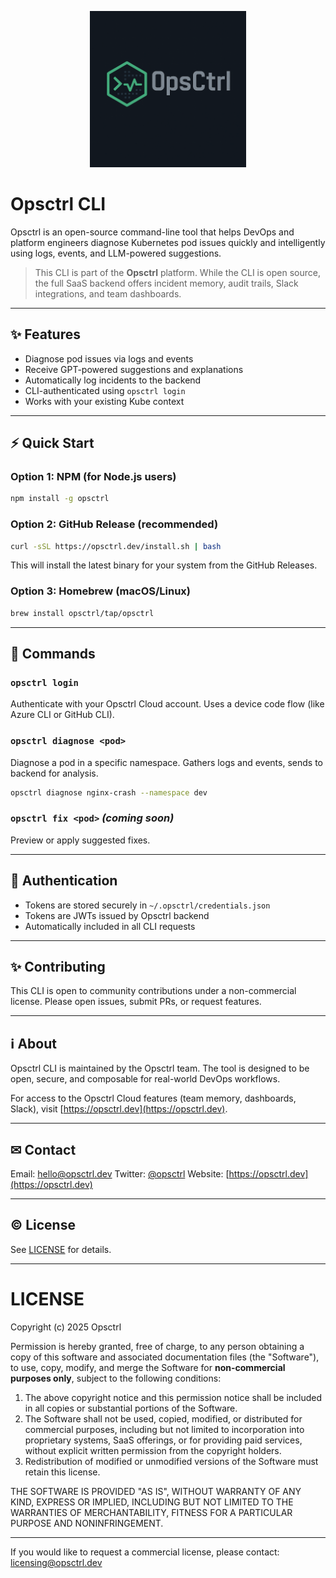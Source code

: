 <p align="center">
  <img src="assets/logo.png" alt="OpsCtrl Logo" width="250" />
</p>

# Opsctrl CLI

Opsctrl is an open-source command-line tool that helps DevOps and platform engineers diagnose Kubernetes pod issues quickly and intelligently using logs, events, and LLM-powered suggestions.

> This CLI is part of the **Opsctrl** platform. While the CLI is open source, the full SaaS backend offers incident memory, audit trails, Slack integrations, and team dashboards.

---

## ✨ Features

* Diagnose pod issues via logs and events
* Receive GPT-powered suggestions and explanations
* Automatically log incidents to the backend
* CLI-authenticated using `opsctrl login`
* Works with your existing Kube context

---

## ⚡ Quick Start

### Option 1: NPM (for Node.js users)

```bash
npm install -g opsctrl
```

### Option 2: GitHub Release (recommended)

```bash
curl -sSL https://opsctrl.dev/install.sh | bash
```

This will install the latest binary for your system from the GitHub Releases.

### Option 3: Homebrew (macOS/Linux)

```bash
brew install opsctrl/tap/opsctrl
```

---

## 🚀 Commands

### `opsctrl login`

Authenticate with your Opsctrl Cloud account. Uses a device code flow (like Azure CLI or GitHub CLI).

### `opsctrl diagnose <pod>`

Diagnose a pod in a specific namespace. Gathers logs and events, sends to backend for analysis.

```bash
opsctrl diagnose nginx-crash --namespace dev
```

### `opsctrl fix <pod>` *(coming soon)*

Preview or apply suggested fixes.

---

## 🔐 Authentication

* Tokens are stored securely in `~/.opsctrl/credentials.json`
* Tokens are JWTs issued by Opsctrl backend
* Automatically included in all CLI requests

---

## ✨ Contributing

This CLI is open to community contributions under a non-commercial license. Please open issues, submit PRs, or request features.

---

## ℹ About

Opsctrl CLI is maintained by the Opsctrl team. The tool is designed to be open, secure, and composable for real-world DevOps workflows.

For access to the Opsctrl Cloud features (team memory, dashboards, Slack), visit [https://opsctrl.dev](https://opsctrl.dev).

---

## ✉ Contact

Email: [hello@opsctrl.dev](mailto:hello@opsctrl.dev)
Twitter: [@opsctrl](https://twitter.com/opsctrl)
Website: [https://opsctrl.dev](https://opsctrl.dev)

---

## © License

See [LICENSE](./LICENSE) for details.

---

# LICENSE

Copyright (c) 2025 Opsctrl

Permission is hereby granted, free of charge, to any person obtaining a copy of this software and associated documentation files (the "Software"), to use, copy, modify, and merge the Software for **non-commercial purposes only**, subject to the following conditions:

1. The above copyright notice and this permission notice shall be included in all copies or substantial portions of the Software.
2. The Software shall not be used, copied, modified, or distributed for commercial purposes, including but not limited to incorporation into proprietary systems, SaaS offerings, or for providing paid services, without explicit written permission from the copyright holders.
3. Redistribution of modified or unmodified versions of the Software must retain this license.

THE SOFTWARE IS PROVIDED "AS IS", WITHOUT WARRANTY OF ANY KIND, EXPRESS OR IMPLIED, INCLUDING BUT NOT LIMITED TO THE WARRANTIES OF MERCHANTABILITY, FITNESS FOR A PARTICULAR PURPOSE AND NONINFRINGEMENT.

---

If you would like to request a commercial license, please contact: [licensing@opsctrl.dev](mailto:licensing@opsctrl.dev)
